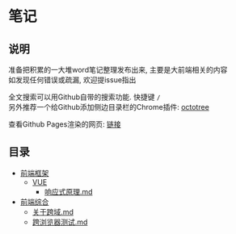 # 笔记

## 说明

准备把积累的一大堆word笔记整理发布出来, 主要是大前端相关的内容  
如发现任何错误或疏漏, 欢迎提issue指出  

全文搜索可以用Github自带的搜索功能. 快捷键 `/`  
另外推荐一个给Github添加侧边目录栏的Chrome插件: [octotree](https://chrome.google.com/webstore/detail/octotree/bkhaagjahfmjljalopjnoealnfndnagc)  

查看Github Pages渲染的网页: [链接](https://chess99.github.io/notes/)  

## 目录

- [前端框架](./%E5%89%8D%E7%AB%AF%E6%A1%86%E6%9E%B6/CATALOG)  
    - [VUE](./%E5%89%8D%E7%AB%AF%E6%A1%86%E6%9E%B6/VUE/CATALOG)  
        - [响应式原理.md](./%E5%89%8D%E7%AB%AF%E6%A1%86%E6%9E%B6/VUE/%E5%93%8D%E5%BA%94%E5%BC%8F%E5%8E%9F%E7%90%86)  
- [前端综合](./%E5%89%8D%E7%AB%AF%E7%BB%BC%E5%90%88/CATALOG)  
    - [关于跨域.md](./%E5%89%8D%E7%AB%AF%E7%BB%BC%E5%90%88/%E5%85%B3%E4%BA%8E%E8%B7%A8%E5%9F%9F)  
    - [跨浏览器测试.md](./%E5%89%8D%E7%AB%AF%E7%BB%BC%E5%90%88/%E8%B7%A8%E6%B5%8F%E8%A7%88%E5%99%A8%E6%B5%8B%E8%AF%95)  